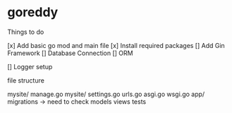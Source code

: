 # goreddy

Things to do

[x] Add basic go mod and main file
[x] Install required packages
[] Add Gin Framework
[] Database Connection
[] ORM


[] Logger setup

file structure

mysite/
    manage.go
    mysite/
        settings.go
        urls.go
        asgi.go
        wsgi.go
	app/
		migrations -> need to check
		models
		views
		tests
